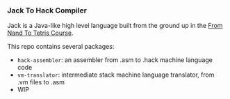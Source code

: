 ### Jack To Hack Compiler
Jack is a Java-like high level language built from the ground up in the [From Nand To Tetris Course](https://www.nand2tetris.org/course).

This repo contains several packages:
- `hack-assembler`: an assembler from .asm to .hack machine language code
- `vm-translator`: intermediate stack machine language translator, from .vm files to .asm
- WIP

